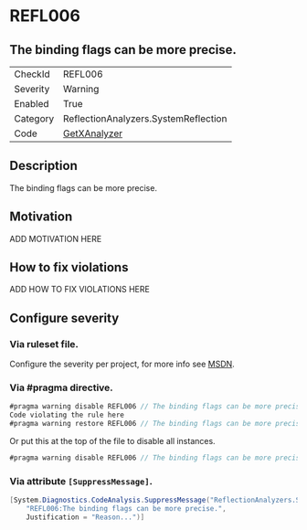 # REFL006
## The binding flags can be more precise.

<!-- start generated table -->
<table>
  <tr>
    <td>CheckId</td>
    <td>REFL006</td>
  </tr>
  <tr>
    <td>Severity</td>
    <td>Warning</td>
  </tr>
  <tr>
    <td>Enabled</td>
    <td>True</td>
  </tr>
  <tr>
    <td>Category</td>
    <td>ReflectionAnalyzers.SystemReflection</td>
  </tr>
  <tr>
    <td>Code</td>
    <td><a href="https://github.com/DotNetAnalyzers/ReflectionAnalyzers/blob/master/ReflectionAnalyzers/NodeAnalzers/GetXAnalyzer.cs">GetXAnalyzer</a></td>
  </tr>
</table>
<!-- end generated table -->

## Description

The binding flags can be more precise.

## Motivation

ADD MOTIVATION HERE

## How to fix violations

ADD HOW TO FIX VIOLATIONS HERE

<!-- start generated config severity -->
## Configure severity

### Via ruleset file.

Configure the severity per project, for more info see [MSDN](https://msdn.microsoft.com/en-us/library/dd264949.aspx).

### Via #pragma directive.
```C#
#pragma warning disable REFL006 // The binding flags can be more precise.
Code violating the rule here
#pragma warning restore REFL006 // The binding flags can be more precise.
```

Or put this at the top of the file to disable all instances.
```C#
#pragma warning disable REFL006 // The binding flags can be more precise.
```

### Via attribute `[SuppressMessage]`.

```C#
[System.Diagnostics.CodeAnalysis.SuppressMessage("ReflectionAnalyzers.SystemReflection", 
    "REFL006:The binding flags can be more precise.", 
    Justification = "Reason...")]
```
<!-- end generated config severity -->